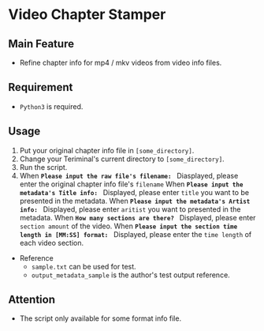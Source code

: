 # Video Chapter Stamper
## Main Feature
- Refine chapter info for mp4 / mkv videos from video info files.

## Requirement
- `Python3` is required.

## Usage
1. Put your original chapter info file in `[some_directory]`.
2. Change your Teriminal's current directory to `[some_directory]`.
3. Run the script.
4. When **`Please input the raw file's filename: `** Diasplayed, please enter the original chapter info file's `filename` 
   When **`Please input the metadata's Title info: `** Displayed, please enter `title` you want to be presented in the metadata.
   When **`Please input the metadata's Artist info: `** Displayed, please enter `aritist` you want to presented in the metadata.
   When **`How many sections are there? `** Displayed, please enter `section amount` of the video.
   When **`Please input the section time length in [MM:SS] format: `** Displayed, please enter the `time length` of each video section.

- Reference
	- `sample.txt` can be used for test. 
	- `output_metadata_sample` is the author's test output reference.
   
## Attention
- The script only available for some format info file.
